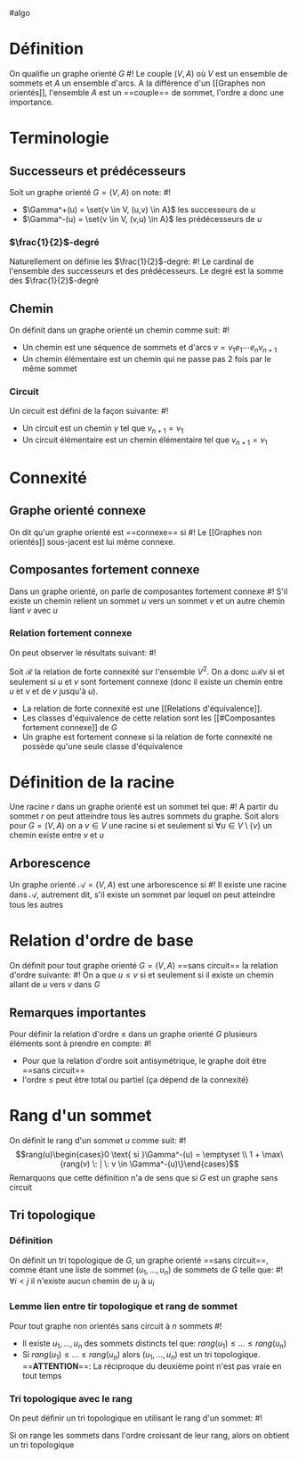 #algo
# Définition
On qualifie un graphe orienté $G$ #!
Le couple $(V, A)$ où $V$ est un ensemble de sommets et $A$ un ensemble d'arcs. A la différence d'un [[Graphes non orientés]], l'ensemble $A$ est un ==couple== de sommet, l'ordre a donc une importance.
<!--ID: 1715702538671-->



# Terminologie

## Successeurs et prédécesseurs
Soit un graphe orienté $G = (V, A)$ on note: #!

- $\Gamma^+(u) = \set{v \in V, (u,v) \in A}$ les successeurs de $u$
- $\Gamma^-(u) = \set{v \in V, (v,u) \in A}$ les prédécesseurs de $u$
<!--ID: 1715702538674-->


### $\frac{1}{2}$-degré
Naturellement on définie les $\frac{1}{2}$-degré: #!
Le cardinal de l'ensemble des successeurs et des prédécesseurs. Le degré est la somme des $\frac{1}{2}$-degré
<!--ID: 1715702538676-->


## Chemin
On définit dans un graphe orienté un chemin comme suit: #!

- Un chemin est une séquence de sommets et d'arcs $v = v_1e_1\cdots e_nv_{n+1}$ 
- Un chemin élémentaire est un chemin qui ne passe pas 2 fois par le même sommet
<!--ID: 1715702538679-->


### Circuit
Un circuit est défini de la façon suivante: #!

- Un circuit est un chemin $\gamma$ tel que $v_{n+1} = v_1$
- Un circuit élémentaire est un chemin élémentaire tel que $v_{n+1} =v_1$
<!--ID: 1715702538681-->


# Connexité

## Graphe orienté connexe
On dit qu'un graphe orienté est ==connexe== si #!
Le [[Graphes non orientés]] sous-jacent est lui même connexe.
<!--ID: 1715702538683-->


## Composantes fortement connexe
Dans un graphe orienté, on parle de composantes fortement connexe #! 
S'il existe un chemin relient un sommet $u$ vers un sommet $v$ et un autre chemin liant $v$ avec $u$
<!--ID: 1715702538686-->


### Relation fortement connexe
On peut observer le résultats suivant: #!

Soit $\mathcal R$ la relation de forte connexité sur l'ensemble $V^2$. On a donc $u \mathcal R v$ si et seulement si $u$ et $v$ sont fortement connexe (donc il existe un chemin entre $u$ et $v$ et de $v$ jusqu'à $u$).
- La relation de forte connexité est une [[Relations d'équivalence]].
- Les classes d'équivalence de cette relation sont les [[#Composantes fortement connexe]] de $G$
- Un graphe est fortement connexe si la relation de forte connexité ne possède qu'une seule classe d'équivalence
<!--ID: 1715702538688-->


# Définition de la racine
Une racine $r$ dans un graphe orienté est un sommet tel que: #!
A partir du sommet $r$ on peut atteindre tous les autres sommets du graphe.
Soit alors pour $G = (V, A)$ on a $v \in V$ une racine si et seulement si  $\forall u \in V\setminus \{v\}$ un chemin existe entre $v$ et $u$
<!--ID: 1715702538691-->


## Arborescence
Un graphe orienté $\mathcal{A} = (V, A)$ est une arborescence si #!
Il existe une racine dans $\mathcal A$, autrement dit, s'il existe un sommet par lequel on peut atteindre tous les autres
<!--ID: 1715702538693-->


# Relation d'ordre de base
On définit pour tout graphe orienté $G = (V, A)$ ==sans circuit== la relation d'ordre suivante: #!
On a que $u \leq v$ si et seulement si il existe un chemin allant de $u$ vers $v$ dans $G$
<!--ID: 1715702538695-->


## Remarques importantes
Pour définir la relation d'ordre $\leq$ dans un graphe orienté $G$ plusieurs éléments sont à prendre en compte: #!

- Pour que la relation d'ordre soit antisymétrique, le graphe doit être ==sans circuit==
- l'ordre $\leq$ peut être total ou partiel (ça dépend de la connexité)
<!--ID: 1715702770300-->


# Rang d'un sommet
On définit le rang d'un sommet $u$ comme suit: #!
$$rang(u)\begin{cases}0  \text{ si }\Gamma^-(u) = \emptyset \\
1 + \max\{rang(v) \: | \: v \in \Gamma^-(u)\}\end{cases}$$ Remarquons que cette définition n'a de sens que si $G$ est un graphe sans circuit
<!--ID: 1715702770303-->



## Tri topologique
### Définition
On définit un tri topologique de $G$, un graphe orienté ==sans circuit==, comme étant une liste de sommet $(u_1, \dots, u_n)$ de sommets de $G$ telle que: #!
$\forall i < j$ il n'existe aucun chemin de $u_j$ à $u_i$
<!--ID: 1715702538700-->


### Lemme lien entre tir topologique et rang de sommet
Pour tout graphe non orientés sans circuit à $n$ sommets #!
- Il existe $u_1, \dots, u_n$ des sommets distincts tel que: $rang(u_1) \leq \dots \leq rang(u_n)$
- Si $rang(u_1) \leq \dots \leq rang(u_n)$ alors $(u_1, \dots, u_n)$ est un tri topologique.
	==**ATTENTION**==: La réciproque du deuxième point n'est pas vraie en tout temps
<!--ID: 1715702538703-->


### Tri topologique avec le rang
On peut définir un tri topologique en utilisant le rang d'un sommet: #!

Si on range les sommets dans l'ordre croissant de leur rang, alors on obtient un tri topologique
<!--ID: 1715702538705-->
